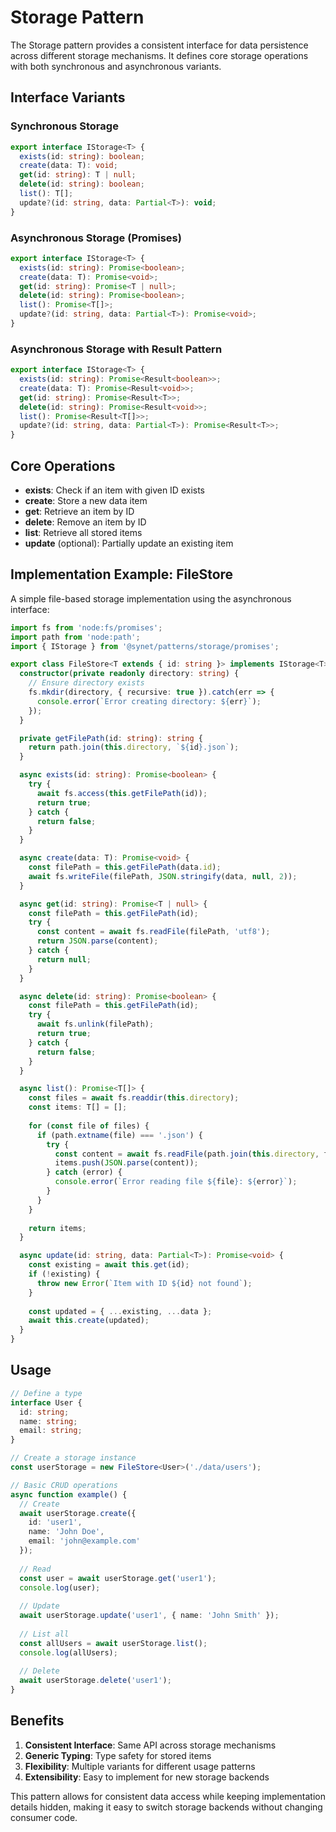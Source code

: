 # Storage Pattern

The Storage pattern provides a consistent interface for data persistence across different storage mechanisms. It defines core storage operations with both synchronous and asynchronous variants.

## Interface Variants

### Synchronous Storage

```typescript
export interface IStorage<T> {
  exists(id: string): boolean;
  create(data: T): void;
  get(id: string): T | null;
  delete(id: string): boolean;
  list(): T[];
  update?(id: string, data: Partial<T>): void;
}
```

### Asynchronous Storage (Promises)

```typescript
export interface IStorage<T> {
  exists(id: string): Promise<boolean>;
  create(data: T): Promise<void>;
  get(id: string): Promise<T | null>;
  delete(id: string): Promise<boolean>;
  list(): Promise<T[]>;
  update?(id: string, data: Partial<T>): Promise<void>;
}
```

### Asynchronous Storage with Result Pattern

```typescript
export interface IStorage<T> {
  exists(id: string): Promise<Result<boolean>>;
  create(data: T): Promise<Result<void>>;
  get(id: string): Promise<Result<T>>;
  delete(id: string): Promise<Result<void>>;
  list(): Promise<Result<T[]>>;
  update?(id: string, data: Partial<T>): Promise<Result<T>>;
}
```

## Core Operations

- **exists**: Check if an item with given ID exists
- **create**: Store a new data item
- **get**: Retrieve an item by ID
- **delete**: Remove an item by ID
- **list**: Retrieve all stored items
- **update** (optional): Partially update an existing item

## Implementation Example: FileStore

A simple file-based storage implementation using the asynchronous interface:

```typescript
import fs from 'node:fs/promises';
import path from 'node:path';
import { IStorage } from '@synet/patterns/storage/promises';

export class FileStore<T extends { id: string }> implements IStorage<T> {
  constructor(private readonly directory: string) {
    // Ensure directory exists
    fs.mkdir(directory, { recursive: true }).catch(err => {
      console.error(`Error creating directory: ${err}`);
    });
  }

  private getFilePath(id: string): string {
    return path.join(this.directory, `${id}.json`);
  }

  async exists(id: string): Promise<boolean> {
    try {
      await fs.access(this.getFilePath(id));
      return true;
    } catch {
      return false;
    }
  }

  async create(data: T): Promise<void> {
    const filePath = this.getFilePath(data.id);
    await fs.writeFile(filePath, JSON.stringify(data, null, 2));
  }

  async get(id: string): Promise<T | null> {
    const filePath = this.getFilePath(id);
    try {
      const content = await fs.readFile(filePath, 'utf8');
      return JSON.parse(content);
    } catch {
      return null;
    }
  }

  async delete(id: string): Promise<boolean> {
    const filePath = this.getFilePath(id);
    try {
      await fs.unlink(filePath);
      return true;
    } catch {
      return false;
    }
  }

  async list(): Promise<T[]> {
    const files = await fs.readdir(this.directory);
    const items: T[] = [];
  
    for (const file of files) {
      if (path.extname(file) === '.json') {
        try {
          const content = await fs.readFile(path.join(this.directory, file), 'utf8');
          items.push(JSON.parse(content));
        } catch (error) {
          console.error(`Error reading file ${file}: ${error}`);
        }
      }
    }
  
    return items;
  }

  async update(id: string, data: Partial<T>): Promise<void> {
    const existing = await this.get(id);
    if (!existing) {
      throw new Error(`Item with ID ${id} not found`);
    }
  
    const updated = { ...existing, ...data };
    await this.create(updated);
  }
}
```

## Usage

```typescript
// Define a type
interface User {
  id: string;
  name: string;
  email: string;
}

// Create a storage instance
const userStorage = new FileStore<User>('./data/users');

// Basic CRUD operations
async function example() {
  // Create
  await userStorage.create({ 
    id: 'user1', 
    name: 'John Doe', 
    email: 'john@example.com' 
  });
  
  // Read
  const user = await userStorage.get('user1');
  console.log(user);
  
  // Update
  await userStorage.update('user1', { name: 'John Smith' });
  
  // List all
  const allUsers = await userStorage.list();
  console.log(allUsers);
  
  // Delete
  await userStorage.delete('user1');
}
```

## Benefits

1. **Consistent Interface**: Same API across storage mechanisms
2. **Generic Typing**: Type safety for stored items
3. **Flexibility**: Multiple variants for different usage patterns
4. **Extensibility**: Easy to implement for new storage backends

This pattern allows for consistent data access while keeping implementation details hidden, making it easy to switch storage backends without changing consumer code.
